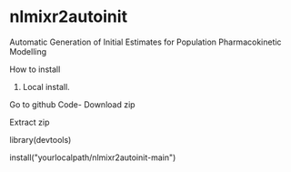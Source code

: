 # nlmixr2autoinit
Automatic Generation of Initial Estimates for Population Pharmacokinetic Modelling

How to install

1. Local install.

Go to github Code- Download zip

Extract zip

library(devtools)

install("yourlocalpath/nlmixr2autoinit-main")
